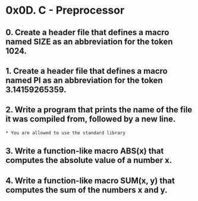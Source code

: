 # 0x0D. C - Preprocessor
## 0. Create a header file that defines a macro named SIZE as an abbreviation for the token 1024.
## 1. Create a header file that defines a macro named PI as an abbreviation for the token 3.14159265359.
## 2. Write a program that prints the name of the file it was compiled from, followed by a new line.
	* You are allowed to use the standard library
## 3. Write a function-like macro ABS(x) that computes the absolute value of a number x.
## 4. Write a function-like macro SUM(x, y) that computes the sum of the numbers x and y.

